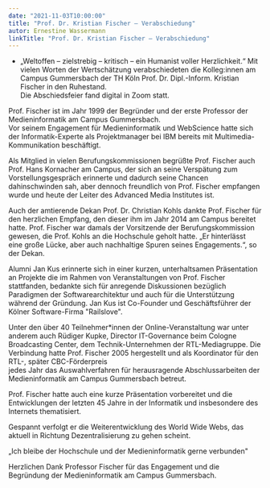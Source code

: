 ```yaml
---
date: "2021-11-03T10:00:00"
title: "Prof. Dr. Kristian Fischer – Verabschiedung"
autor: Ernestine Wassermann
linkTitle: "Prof. Dr. Kristian Fischer – Verabschiedung"
---
```


- „Weltoffen – zielstrebig – kritisch – ein Humanist voller Herzlichkeit.“ 
Mit vielen Worten der Wertschätzung verabschiedeten die 
Kolleg:innen am Campus Gummersbach der TH Köln
 Prof. Dr. Dipl.-Inform. Kristian Fischer in den Ruhestand.  
Die Abschiedsfeier fand digital in Zoom statt. 

Prof. Fischer ist im Jahr 1999 der Begründer und der
erste Professor der Medieninformatik
 am Campus Gummersbach.  
Vor seinem Engagement für   Medieninformatik 
und WebScience hatte sich der Informatik-Experte 
als Projektmanager bei IBM bereits mit Multimedia-Kommunikation beschäftigt. 



Als Mitglied in vielen Berufungskommissionen begrüßte Prof. Fischer auch
Prof. Hans Kornacher am Campus, der sich an seine Verspätung zum  
 Vorstellungsgespräch erinnerte und dadurch seine Chancen dahinschwinden sah,
aber dennoch freundlich von Prof. Fischer empfangen wurde und heute der
Leiter des Advanced Media Institutes ist.

Auch der amtierende Dekan Prof. Dr. Christian Kohls dankte Prof. Fischer
  für den herzlichen Empfang, den dieser ihm 
 im Jahr 2014 am Campus bereitet hatte. Prof. Fischer war damals
 der Vorsitzende der Berufungskommission gewesen, die 
 Prof. Kohls an die Hochschule geholt hatte. 
 „Er hinterlässt eine große Lücke, aber auch nachhaltige Spuren
  seines Engagements.“, so der Dekan. 

Alumni Jan Kus erinnerte sich in einer kurzen,
unterhaltsamen Präsentation an Projekte die im Rahmen von Veranstaltungen
von Prof. Fischer stattfanden, bedankte sich für anregende Diskussionen
 bezüglich
Paradigmen der Softwarearchitektur und auch für 
die Unterstützung während der Gründung. Jan Kus ist Co-Founder 
und Geschäftsführer
  der Kölner Software-Firma "Railslove".
  
  
  Unter den über 40 Teilnehmer*innen der 
  Online-Veranstaltung war unter anderem auch Rüdiger Kupke, 
  Director IT-Governance beim Cologne Broadcasting Center,
   dem Technik-Unternehmen der RTL-Mediagruppe. Die Verbindung 
   hatte Prof. Fischer
   2005 hergestellt und  als Koordinator für den RTL-, später 
   CBC-Förderpreis  
  jedes Jahr das Auswahlverfahren für 
   herausragende Abschlussarbeiten der Medieninformatik am Campus Gummersbach
   betreut. 

Prof. Fischer hatte auch eine kurze Präsentation vorbereitet und 
die Entwicklungen der letzten 45 Jahre in der Informatik und insbesondere des
 Internets thematisiert. 
 
 Gespannt verfolgt er die Weiterentwicklung des World Wide Webs, das aktuell
  in Richtung Dezentralisierung zu gehen scheint.

 „Ich bleibe der Hochschule und der Medieninformatik gerne verbunden"
 
 Herzlichen Dank Professor Fischer für das Engagement und die Begründung der 
 Medieninformatik am Campus Gummersbach.   
